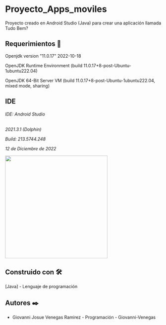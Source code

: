 
# Proyecto_Apps_moviles
Proyecto creado en Android Studio (Java) para crear una aplicación llamada Tudo Bem?

## Requerimientos 🔩

Openjdk version "11.0.17" 2022-10-18

OpenJDK Runtime Environment (build 11.0.17+8-post-Ubuntu-1ubuntu222.04)

OpenJDK 64-Bit Server VM (build 11.0.17+8-post-Ubuntu-1ubuntu222.04, mixed mode, sharing)

## IDE 
###### IDE: Android Studio 

_2021.3.1 (Dolphin)_

_Build: 213.5744.248_

_12 de Diciembre de 2022_


<img src="https://user-images.githubusercontent.com/36494467/207099279-a3a29635-f773-482e-bc0f-88471c20b6b3.png" width="330" align="center">

## Construido con 🛠️

[Java] - Lenguaje de programación




## Autores ✒️
- Giovanni Josue Venegas Ramirez - Programación - Giovanni-Venegas


